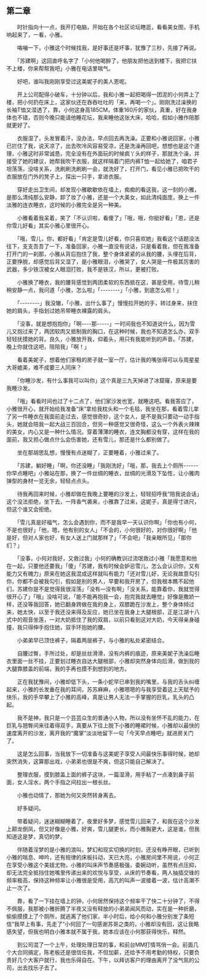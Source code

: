 ## 第二章

　　时针指向十一点，我开打电脑，开始在各个社区论坛瞎逛，看看美女图，手机响起来了，一看，小雅。

　　咯嘣一下，小雅这个时候找我，是好事还是坏事，犹豫了三秒，先接了再说。

　　「苏建啊」这回直呼名字了「小何他喝醉了，他朋友把他送到楼下，我把它扶不上楼，你来帮帮我吧」小雅在电话里喘气。

　　好吧，谁叫我刚刚享受过这美妮子的美人恩呢。

　　开上公司配得小破车，十分钟以后，我和小雅一起把喝得一团泥的小何弄上了楼，把小何扔在床上，这家伙还在吞吞吐吐的「来，再喝一个」。刚刚洗过澡换的长袖T恤又湿透了，靠，小何这身高185CM，体重160斤的家伙，真重，好在我身体也不错，否则今晚只能请他睡花坛，我来睡他这张大床，哈哈，假如小雅作陪那就更好了。

　　衣服湿了，头发冒着汗，没办法，早点回去再洗澡。正要和小雅说回家，小雅已拦住了我，说天凉了，出去吹冷风容易受凉，还是洗澡再回吧，想想也是这个道理，小雅这时非常诚恳，完全没有在外面玩的时候疯丫头的样子，那就洗个澡，并接受了她的建议，她帮我吹干衣服，就这样隔着门把内裤T恤一起给她了，咱君子坦荡荡，没啥关系，洗刷刷洗刷刷一会，就洗好了，打开门，看见小雅已把吹干的衣服放在门外的凳子上，探出一只手，拿进衣服。

　　穿好走出卫生间，却发现小雅歇歇依在墙上，痴痴的看这我，这一刻的小雅，是那么清纯那么安静，卸了妆了小雅，还是一个大美女，如此清纯面庞，换上一件淡雅的连衣睡衣，这时候的小雅完全是另一种美。

　　小雅看着我呆着，笑了「不认识啦，看傻了」「哦，哦，你挺好看」「恩，还是你雪儿好看」其实小雅心里很开心。

　　「哦，雪儿，你，都好看」「肯定是雪儿好看，你只喜欢她」我看这个话题没法往下，支支吾吾了一下，准备回家，小雅一直没有说话，只是看着我，但在我准备打开门的一刹那，小雅从背后抱住了我，整个身体紧紧的从我的腰，头埋在后背，正要挣脱，却感觉后背又湿了，是小雅眼泪，小雅哭了，女人哭是一件极其厉害的武器，多少铁汉被女人眼泪打败，我不是铁汉，所以，更被打败。

　　小雅换了睡衣，我的腰背感觉到两团柔软的东西抵在这，甚是受用，待雪儿稍稍安静一点，我问道「小雅，怎么啦」「--------」「小雅，到底怎么啦！」

　　「--------」我没辙，「小雅，出什么事了」慢慢拉开她的手，转过身来，扶住她的肩头，手指划过她吊带睡衣裸露的肩头。

　　「没事，就是想抱抱你」「啊----那-----」一时间我也不知道说什么，因为雪儿又抱过来了，两团软肉又抵制我的胸口，在这种时候，我也不知道怎么办，双手轻轻抚摸她的背。良久，小雅放开我，仰着头，用只有我能听到的声音。「苏建，晚上你就住这吧，陪陪我」「啊！」

　　看着美妮子，想着他们家租的房子就一室一厅，估计我的嘴张得可以与周星星大哥媲美，难不成要三人同床？

　　「你睡沙发，有什么事我可以叫你」这个真是三九天掉进了冰窟窿，原来是要我睡沙发。

　　「哦」看看时间也过了十二点了，他们家沙发也宽，就睡这吧。看我答应了，小雅很开心，就开始给我准备“床”拿给我枕头和一个毛毯，我坐在那，看着雪儿拿了另一件睡衣在我面前走过去，感觉很奇妙，这个女人，是不是我只要动一动手指头，她就会陪我一起大战三百回合，但另一种感觉又很奇怪，这么一个外表火辣辣的美女，内心又是一种什么情况。穿着薄薄的睡衣，连文胸都没有穿，这样在我的面前，我又担心做点什么会伤害她，还有雪儿，那还是什么都别做了。

　　坐在那胡思乱想，慢慢有点迷糊了，正要睡着，小雅过来了。

　　「苏建，躺好睡」「啊，你还没睡」「我刚洗好」「哦，那，我去上个厕所------你早点睡吧」小雅站在那，换了一件丝绸的睡衣，丝绸的光滑及下坠性，让小雅肉弹型的身材一览无余，轻轻点点头。

　　待我再回来时候，小雅却做在我晚上要睡的沙发上，轻轻招呼我“陪我说会话」这个没法拒绝，坐下去，一阵香气袭来，小雅靠了过来，这妮子，真是得寸进尺，但这个谁又会拒绝。

　　「雪儿真是好福气，怎么会遇到你，而不是我早一天认识你啊」「你也有小何，不是也很好」「他，嗯，他有别的女人」「不会的，小何很好的，对你很好啊」「他是好，但对人家也好，有女人送上门就那样了」「不会吧」「我亲眼所见」「那你们？」

　　「没事，小何对我好，又救过我」小何的确教训过流氓救过小雅「我愿意和他在一起，只要他还要我」「傻」「苏建，我有时候会妒忌雪儿，怎么会认识你，又有能力又有魄力」原来在她这我混成这样就叫有能力「还对雪儿好，无论我故意勾引你，你都不会被我勾引，假如是别的男人，早要和我开房了，但我根本瞧不起他们，苏建你是不是觉得我很淫荡」「没有—没有啊」「没关系，能靠着你，我就觉得很开心了」「哦」没啥可说，「能不能再抱我一会，抱完我就去睡觉」好像是撒娇一样，还没等我回答，她已翻身跨做在我的身上，双膝跪在沙发上，整个身体倾过来，她太快，以至于我还没来得及反应，她已坐在我身上大腿根部，正是江湖十八式中的观音坐莲，一对大奶抵住了我的双肩，以前只看到这对大奶，今天得亲身碰撞，我只得伸手抱住她，双手环抱她的腰。

　　小弟弟早已顶住裤子，隔着两层裤子，与小雅的私处紧密结合。

　　自腰过臀，手所过处，却是丝丝滑滑，没有内裤的痕迹，原来美妮子洗澡后睡衣里面一丝不挂，正要划过睡衣自达大腿根部，小雅却突然身体向后滑，做到我的大腿靠膝盖的前端，我的手再也摸不到想到的地方。

　　正在我犹豫间，小雅却低下头，一条小蛇早已串到我的嘴里，与我的舌头纠缠起来，小雅的长发垂在我的耳间，苏苏麻麻，小雅嗯嗯的与我享受着这上天赋予的快乐，我的手早攀上了小雅的高峰，真是让男人无法一手掌握的巨乳，乳头的凸起。

　　我不是神，我只是一个芸芸众生的普通小人物，所以没有坐怀不乱的能力，在巨乳与翘臀间来往着得双手，真要从下往上脱下小雅的睡裙时候，小雅却以最快的速度离开的沙发，离开我的“魔掌”淡淡地留下一句「今天早点睡吧」就进房关门了。

　　这是怎么回事，当我放下一切准备与这美妮子享受人间最快乐事得时候，她却突然消失，这算那出戏，小弟弟也很是不爽，但这只能自己解决了。

　　整理衣服，摸到膝盖上面的裤子这块，一篇湿滑，用手粘了一点凑到鼻子前面，女人淫水，两个手指之间拉出一根长丝。

　　小雅也动情了，那她为何又突然转身离去。

　　好多疑问。

　　带着疑问，迷迷糊糊睡着了，夜里好多梦，感觉雪儿回来了，和我在这个沙发上颠龙倒凤，但又好像是小雅，好爽，雪儿腿更长，而小雅胸更大，这是谁，但我知道这是梦，真切的梦。

　　伴随着淫梦的是小雅的浪叫，梦幻和现实切换的时刻，还没有睁开眼，已听到小雅的喘息、呻吟，还有规律的床板抖动，天已大亮，小雅房间里不用说，小何正在享受小雅这个美妞尤物，小雅的叫床声节奏感极强，委婉动听，虽然有点压抑，却无法完全抵挡住她嘴里传递出来的欢悦与享受，从床的节奏看，两人抽插交锋的频率极高，保持这种频率让小雅很是受用，高亢的叫声一波接着一波，估计高潮不止一次了。

　　靠，看了一下挂在墙上的钟，小何居然保持这个频率干了快二十分钟了，不得不佩服，我那被小雅折腾了半夜又没有释放的小弟弟闻风而动，实在是一种折磨，偷偷摸摸上了个厕所，就逃离了他们家，半小时后，给小何和小雅分别发了条短信“我早上有事，先走了”小何回了一句感谢苏哥之类的，小雅却没有回，这让我略感失望，但我也明白小雅本就不属于我，她本应该在小何那获得快乐，释然。

　　到公司混了一个上午，处理处理日常的事，和前台MM打情骂俏一会。前面几个大合同搞定，陈老板还是很信任我，不但加薪，还给予不用考勤的特权，只要负责好几个大客户就行，我也乐得自在。下午，以拜访客户的理由离开了没气氛的公司，出去找乐子去了。

